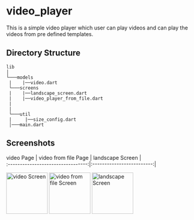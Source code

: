 # video_player

This is a simple video player which user can play videos and can play the videos from pre defined templates.


## Directory Structure

```
lib
│
└───models
 |    |──video.dart  
 └───screens
 |    |──landscape_screen.dart
 |    |──video_player_from_file.dart
 |   
 |    
 └───util
 |     |──size_config.dart  
 │───main.dart
```

##  Screenshots

 video Page                       |   video from file Page           |    landscape Screen        |    
:---------------------------------:|:-------------------------:|
 <div float="left">
    <img src="https://imgur.com/jQ3JBd9.png" alt="video Screen" width="110"/>
    <img src="https://imgur.com/REoL74f.png" alt="video from file Screen" width="110"/>
    <img src="https://imgur.com/9mHbqSS.png" alt="landscape Screen" width="110"/>

  </div>